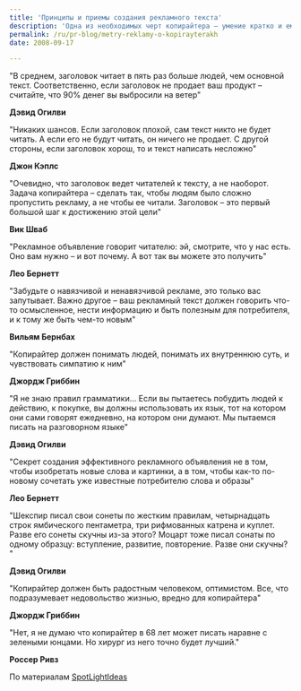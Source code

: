 ```yaml
---
title: 'Принципы и приемы создания рекламного текста'
description: 'Одна из необходимых черт копирайтера – умение кратко и емко формулировать, афористичность. Основные принципы создания рекламного текста, сформулированные признанными авторитетами в области рекламы, касаются заголовков, правил грамматики и качеств самого копирайтера.'
permalink: /ru/pr-blog/metry-reklamy-o-kopirayterakh
date: 2008-09-17

---
```


"В среднем, заголовок читает в пять раз больше людей, чем основной текст. Соответственно, если заголовок не продает ваш продукт – считайте, что 90% денег вы выбросили на ветер"

<strong>Дэвид Огилви</strong>

"Никаких шансов. Если заголовок плохой, сам текст никто не будет читать. А если его не будут читать, он ничего не продает. С другой стороны, если заголовок хорош, то и текст написать несложно"

<strong>Джон Кэплс</strong>

"Очевидно, что заголовок ведет читателей к тексту, а не наоборот. Задача копирайтера – сделать так, чтобы людям было сложно пропустить рекламу, а не чтобы ее читали. Заголовок – это первый большой шаг к достижению этой цели"

<strong>Вик Шваб</strong>

"Рекламное объявление говорит читателю: эй, смотрите, что у нас есть. Оно вам нужно – и вот почему. А вот так вы можете это получить"

<strong>Лео Бернетт</strong>

"Забудьте о навязчивой и ненавязчивой рекламе, это только вас запутывает. Важно другое – ваш рекламный текст должен говорить что-то осмысленное, нести информацию и быть полезным для потребителя, и к тому же быть чем-то новым"

<strong>Вильям Бернбах</strong>

"Копирайтер должен понимать людей, понимать их внутреннюю суть, и чувствовать симпатию к ним"

<strong>Джордж Гриббин</strong>

"Я не знаю правил грамматики… Если вы пытаетесь побудить людей к действию, к покупке, вы должны использовать их язык, тот на котором они сами говорят ежедневно, на котором они думают. Мы пытаемся писать на разговорном языке"

<strong>Дэвид Огилви</strong>

"Секрет создания эффективного рекламного объявления не в том, чтобы изобретать новые слова и картинки, а в том, чтобы как-то по-новому сочетать уже известные потребителю слова и образы"

<strong>Лео Бернетт</strong>

"Шекспир писал свои сонеты по жестким правилам, четырнадцать строк ямбического пентаметра, три рифмованных катрена и куплет. Разве его сонеты скучны из-за этого? Моцарт тоже писал сонаты по одному образцу: вступление, развитие, повторение. Разве они скучны? "

<strong>Дэвид Огилви</strong>

"Копирайтер должен быть радостным человеком, оптимистом. Все, что подразумевает недовольство жизнью, вредно для копирайтера"

<strong>Джордж Гриббин</strong>

"Нет, я не думаю что копирайтер в 68 лет может писать наравне с зелеными юнцами. Но хирург из него точно будет лучший."

<strong>Россер Ривз</strong>

По материалам <a href="http://www.spotlightideas.co.uk/?p=217">SpotLightIdeas</a>

